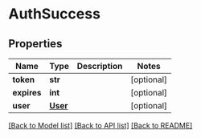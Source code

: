 # AuthSuccess

## Properties
Name | Type | Description | Notes
------------ | ------------- | ------------- | -------------
**token** | **str** |  | [optional] 
**expires** | **int** |  | [optional] 
**user** | [**User**](User.md) |  | [optional] 

[[Back to Model list]](../README.md#documentation-for-models) [[Back to API list]](../README.md#documentation-for-api-endpoints) [[Back to README]](../README.md)


